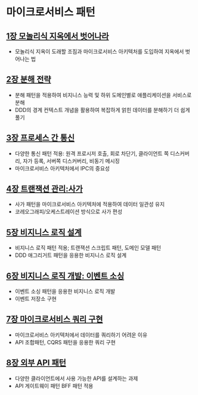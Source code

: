 # 마이크로서비스 패턴 
## [1장 모놀리식 지옥에서 벗어나라](src%2Fmain%2Fjava%2Fdevelop%2Fx%2Fmicroservices%2Fch1%2Fch1.md)
- 모놀리식 지옥이 도래할 조짐과 마이크로서비스 아키텍처를 도입하여 지옥에서 벗어나는 법

## [2장 분해 전략](src%2Fmain%2Fjava%2Fdevelop%2Fx%2Fmicroservices%2Fch2%2Fch2.md)
- 분해 패턴을 적용하여 비지니스 능력 및 하위 도메인별로 애플리케이션을 서비스로 분해
- DDD의 경계 컨텍스트 개념을 활용하여 복잡하게 얽힌 데이터를 분해하기 더 쉽게 풀기

## [3장 프로세스 간 통신](src%2Fmain%2Fjava%2Fdevelop%2Fx%2Fmicroservices%2Fch3%2Fch3.md)
- 다양한 통신 패턴 적용: 원격 프로시저 호출, 회로 차단기, 클라이언트 쪽 디스커버리, 자가 등록, 서버쪽 디스커버리, 비동기 메시징
- 마이크로서비스 아키텍처에서 IPC의 중요성

## [4장 트랜잭션 관리:사가](src%2Fmain%2Fjava%2Fdevelop%2Fx%2Fmicroservices%2Fch4%2Fch4.md)
- 사가 패턴을 마이크로서비스 아키텍처에 적용하여 데이터 일관성 유지
- 코레오그래피/오케스트레이션 방식으로 사가 편성

## [5장 비지니스 로직 설계](src%2Fmain%2Fjava%2Fdevelop%2Fx%2Fmicroservices%2Fch5%2Fch5.md)
- 비지니스 로직 패턴 적용; 트랜잭션 스크립트 패턴, 도메인 모델 패턴
- DDD 애그리거트 패턴을 응용한 비지니스 로직 설계

## [6장 비지니스 로직 개발: 이벤트 소싱](src%2Fmain%2Fjava%2Fdevelop%2Fx%2Fmicroservices%2Fch6%2Fch6.md)
- 이벤트 소싱 패턴을 응용한 비지니스 로직 개발
- 이벤트 저장소 구현

## [7장 마이크로서비스 쿼리 구현](src%2Fmain%2Fjava%2Fdevelop%2Fx%2Fmicroservices%2Fch7%2Fch7.md)
- 마이크로서비스 아키텍처에서 데이터를 쿼리하기 어려운 이유
- API 조합패턴, CQRS 패턴을 응용한 쿼리 구현

## [8장 외부 API 패턴](src%2Fmain%2Fjava%2Fdevelop%2Fx%2Fmicroservices%2Fch8%2Fch8.md)
- 다양한 클라이언트에서 사용 가능한 API를 설계하는 과제
- API 게이트웨이 패턴 BFF 패턴 적용
